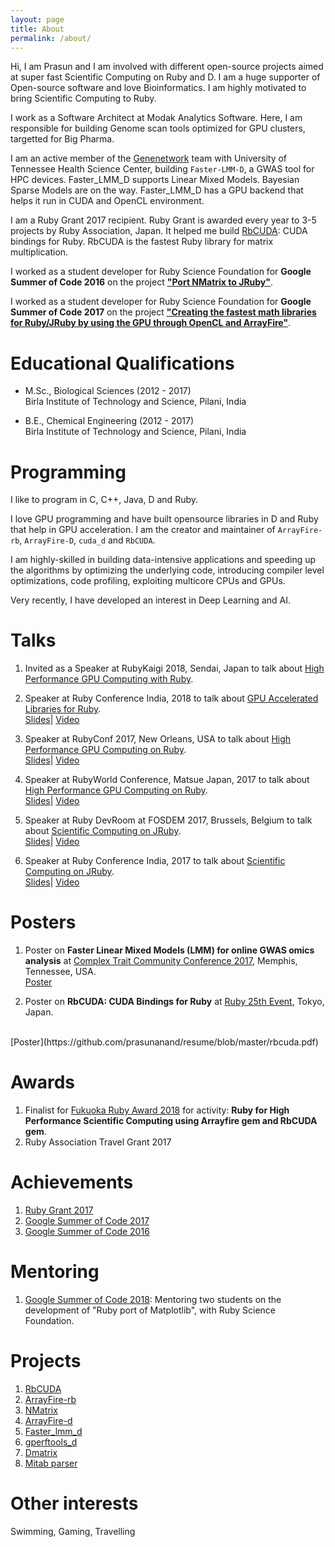 ```yaml
---
layout: page
title: About
permalink: /about/
---
```


Hi, I am Prasun and I am involved with different open-source projects aimed at super fast Scientific Computing on Ruby and D. I am a
huge supporter of Open-source software and love Bioinformatics. I am highly motivated to bring Scientific Computing to Ruby.

I work as a Software Architect at Modak Analytics Software. Here, I am responsible for building Genome scan tools optimized for GPU clusters, targetted for
Big Pharma. 

I am an active member of the [Genenetwork](https://github.com/GENENETWORK) team with University of Tennessee Health Science Center, building
`Faster-LMM-D`, a GWAS tool for HPC devices. Faster_LMM_D supports Linear Mixed Models. Bayesian Sparse Models are on the way. Faster_LMM_D has
a GPU backend that helps it run in CUDA and OpenCL environment.

I am a Ruby Grant 2017 recipient. Ruby Grant is awarded every year to 3-5 projects by Ruby Association, Japan. It helped me build [RbCUDA](https://github.com/prasunanand/rbcuda): CUDA bindings for Ruby. RbCUDA is the fastest Ruby library for matrix multiplication.

I worked as a student developer for Ruby Science Foundation for
**Google Summer of Code 2016** on the project **["Port NMatrix to JRuby"](https://summerofcode.withgoogle.com/archive/2016/projects/4640058522992640/)**.

I worked as a student developer for Ruby Science Foundation for
**Google Summer of Code 2017** on the project **["Creating the fastest math libraries
for Ruby/JRuby by using the GPU through OpenCL and ArrayFire"](https://summerofcode.withgoogle.com/archive/2017/projects/5200694831218688/)**.

# Educational Qualifications

* M.Sc., Biological Sciences (2012 - 2017) <br>
 Birla Institute of Technology and Science, Pilani, India

* B.E., Chemical Engineering (2012 - 2017) <br>
 Birla Institute of Technology and Science, Pilani, India

# Programming

I like to program in C, C++, Java, D and Ruby.

I love GPU programming and have built opensource libraries in D and Ruby that help in GPU acceleration. I am
the creator and maintainer of `ArrayFire-rb`, `ArrayFire-D`, `cuda_d` and `RbCUDA`.

I am highly-skilled in building data-intensive applications and speeding up the algorithms by optimizing the underlying code, introducing
compiler level optimizations, code profiling, exploiting multicore CPUs and GPUs.

Very recently, I have developed an interest in Deep Learning and AI.

# Talks

1. Invited as a Speaker at RubyKaigi 2018, Sendai, Japan to talk about [High Performance GPU Computing with Ruby](http://rubykaigi.org/2018/presentations/prasun_anand.html#jun02).

2. Speaker at Ruby Conference India, 2018 to talk about [GPU Accelerated Libraries for Ruby](http://rubyconfindia.org/program/#prasun). <br>
[Slides](https://www.slideshare.net/PrasunAnand2/rubyconfindia2018-gpu-accelerated-libraries-for-ruby)| [Video](https://www.youtube.com/watch?v=Um8DhAk7DOo)

3. Speaker at RubyConf 2017, New Orleans, USA to talk about [High Performance GPU Computing on Ruby](http://rubyconf.org/program#session-234). <br>
[Slides](https://www.slideshare.net/PrasunAnand2/high-performance-gpu-computing-with-ruby-rubyconf-2017)| [Video](http://confreaks.tv/videos/rubyconf2017-high-performance-gpu-computing-with-ruby)

4. Speaker at RubyWorld Conference, Matsue Japan, 2017 to talk about [High Performance GPU Computing on Ruby](http://2017.rubyworld-conf.org/en/program/). <br>
[Slides](https://www.slideshare.net/PrasunAnand2/high-performance-gpu-computing-with-ruby)| [Video](https://youtu.be/_NeFdIhzz1o?t=9159)

5. Speaker at Ruby DevRoom at FOSDEM 2017, Brussels, Belgium to talk about [Scientific Computing on JRuby](https://fosdem.org/2017/schedule/event/ruby_scientific_computing_on_jruby/).<br>
[Slides](https://www.slideshare.net/PrasunAnand2/fosdem2017-scientific-computing-on-jruby)| [Video](https://video.fosdem.org/2017/K.4.201/ruby_scientific_computing_on_jruby.mp4)

6. Speaker at Ruby Conference India, 2017 to talk about [Scientific Computing on JRuby](http://rubyconfindia.org/program/#prasun-anand). <br>
[Slides](https://www.slideshare.net/PrasunAnand2/scientific-computing-on-jruby)| [Video](https://www.youtube.com/watch?v=mZEZ13nr-LQ)


# Posters

1. Poster on **Faster Linear Mixed Models (LMM) for online GWAS omics analysis​** at [Complex Trait Community Conference 2017](http://complextrait.org/ctc2017/), Memphis, Tennessee,
USA.<br>
[Poster](https://github.com/prasunanand/resume/blob/master/CTC_2017_Poster_Faster_LMM_D.pdf)

2. Poster on **RbCUDA: CUDA Bindings for Ruby** at [Ruby 25th Event](http://25.ruby.or.jp/), Tokyo, Japan.
<br>
[Poster](https://github.com/prasunanand/resume/blob/master/rbcuda.pdf)


# Awards
1. Finalist for [Fukuoka Ruby Award 2018](https://www.ruby-lang.org/en/news/2017/12/27/fukuoka-ruby-award-2018/) for activity: **Ruby for High Performance Scientific Computing using Arrayfire gem and RbCUDA gem**.
2. Ruby Association Travel Grant 2017

# Achievements
1. [Ruby Grant 2017](http://www.ruby.or.jp/en/news/20171206)
2. [Google Summer of Code 2017](https://summerofcode.withgoogle.com/archive/2017/projects/5200694831218688/)
3. [Google Summer of Code 2016](https://summerofcode.withgoogle.com/archive/2016/projects/4640058522992640/)

# Mentoring

1. [Google Summer of Code 2018](https://summerofcode.withgoogle.com/organizations/6467792971235328/): Mentoring two students on the development of "Ruby port of Matplotlib", with Ruby Science Foundation. 

# Projects

1. [RbCUDA](https://github.com/prasunanand/rbcuda)
2. [ArrayFire-rb](https://github.com/arrayfire/arrayfire-rb)
3. [NMatrix](https://github.com/sciruby/nmatrix)
4. [ArrayFire-d](https://github.com/arrayfire/arrayfire-d)
5. [Faster_lmm_d](https://github.com/prasunanand/faster_lmm_d)
6. [gperftools_d](https://github.com/prasunanand/gperftools_d)
7. [Dmatrix](https://github.com/prasunanand/dmatrix)
8. [Mitab parser](https://github.com/prasunanand/mitab/tree/lazyparse_pcows)

# Other interests

Swimming, Gaming, Travelling
